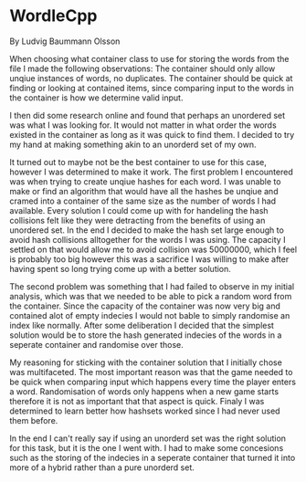 # WordleCpp
By Ludvig Baummann Olsson

When choosing what container class to use for storing the words from the file I made the following observations:
The container should only allow unqiue instances of words, no duplicates.
The container should be quick at finding or looking at contained items, since comparing input to the words in the container is how we determine valid input.

I then did some research online and found that perhaps an unordered set was what I was looking for.
It would not matter in what order the words existed in the container as long as it was quick to find them.
I decided to try my hand at making something akin to an unorderd set of my own.

It turned out to maybe not be the best container to use for this case, however I was determined to make it work.
The first problem I encountered was when trying to create unqiue hashes for each word.
I was unable to make or find an algorithm that would have all the hashes be unqiue and cramed into a container of the same size as the number of words I had available.
Every solution I could come up with for handeling the hash collisions felt like they were detracting from the benefits of using an unordered set.
In the end I decided to make the hash set large enough to avoid hash collisions alltogether for the words I was using.
The capacity I settled on that would allow me to avoid collision was 50000000, 
which I feel is probably too big however this was a sacrifice I was willing to make after having spent so long trying come up with a better solution.

The second problem was something that I had failed to observe in my initial analysis, which was that we needed to be able to pick a random word from the container.
Since the capacity of the container was now very big and contained alot of empty indecies I would not bable to simply randomise an index like normally.
After some deliberation I decided that the simplest solution would be to store the hash generated indecies of the words in a seperate container and randomise over those.

My reasoning for sticking with the container solution that I initially chose was multifaceted.
The most important reason was that the game needed to be quick when comparing input which happens every time the player enters a word.
Randomisation of words only happens when a new game starts therefore it is not as important that that aspect is quick.
Finaly I was determined to learn better how hashsets worked since I had never used them before.

In the end I can't really say if using an unorderd set was the right solution for this task, but it is the one I went with.
I had to make some concesions such as the storing of the indecies in a seperate container that turned it into more of a hybrid rather than a pure unorderd set.
